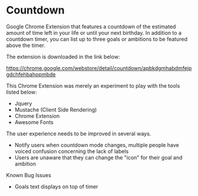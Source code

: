 # Countdown
Google Chrome Extension that features a countdown of the estimated amount of time left in your life or until your next birthday. In addition to a countdown timer, you can list up to three goals or ambitions to be featured above the timer.

The extension is downloaded in the link below:

https://chrome.google.com/webstore/detail/countdown/apbkdgmhabdmfejpgdchfehbahppmbde

This Chrome Extension was merely an experiment to play with the tools listed below:
- Jquery
- Mustache (Client Side Rendering)
- Chrome Extension
- Awesome Fonts


The user experience needs to be improved in several ways. 
- Notify users when countdown mode changes, multiple people have voiced confusion concerning the lack of labels
- Users are unaware that they can change the "icon" for their goal and ambition

Known Bug Issues
- Goals text displays on top of timer





